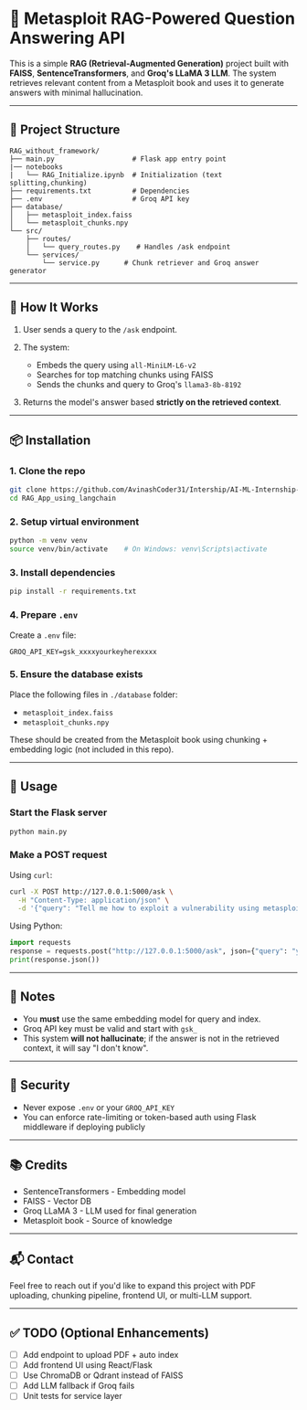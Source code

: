 # 🧠 Metasploit RAG-Powered Question Answering API

This is a simple **RAG (Retrieval-Augmented Generation)** project built with **FAISS**, **SentenceTransformers**, and **Groq's LLaMA 3 LLM**. The system retrieves relevant content from a Metasploit book and uses it to generate answers with minimal hallucination.

---

## 📁 Project Structure

```
RAG_without_framework/
├── main.py                   # Flask app entry point
|── notebooks
|   └── RAG_Initialize.ipynb  # Initialization (text splitting,chunking)         
├── requirements.txt          # Dependencies
├── .env                      # Groq API key 
├── database/
│   ├── metasploit_index.faiss
│   └── metasploit_chunks.npy
└── src/
    ├── routes/
    │   └── query_routes.py    # Handles /ask endpoint
    └── services/
        └── service.py      # Chunk retriever and Groq answer generator
```

---

## 🚀 How It Works

1. User sends a query to the `/ask` endpoint.
2. The system:

   * Embeds the query using `all-MiniLM-L6-v2`
   * Searches for top matching chunks using FAISS
   * Sends the chunks and query to Groq's `llama3-8b-8192`
3. Returns the model's answer based **strictly on the retrieved context**.

---

## 📦 Installation

### 1. Clone the repo

```bash
git clone https://github.com/AvinashCoder31/Intership/AI-ML-Internship-Eminds/RAG_App_without_framework.git
cd RAG_App_using_langchain
```

### 2. Setup virtual environment

```bash
python -m venv venv
source venv/bin/activate    # On Windows: venv\Scripts\activate
```

### 3. Install dependencies

```bash
pip install -r requirements.txt
```

### 4. Prepare `.env`

Create a `.env` file:

```
GROQ_API_KEY=gsk_xxxxyourkeyherexxxx
```

### 5. Ensure the database exists

Place the following files in `./database` folder:

* `metasploit_index.faiss`
* `metasploit_chunks.npy`

These should be created from the Metasploit book using chunking + embedding logic (not included in this repo).

---

## 🧪 Usage

### Start the Flask server

```bash
python main.py
```

### Make a POST request

Using `curl`:

```bash
curl -X POST http://127.0.0.1:5000/ask \
  -H "Content-Type: application/json" \
  -d '{"query": "Tell me how to exploit a vulnerability using metasploit"}'
```

Using Python:

```python
import requests
response = requests.post("http://127.0.0.1:5000/ask", json={"query": "your question here"})
print(response.json())
```

---

## 📌 Notes

* You **must** use the same embedding model for query and index.
* Groq API key must be valid and start with `gsk_`
* This system **will not hallucinate**; if the answer is not in the retrieved context, it will say "I don't know".

---

## 🔐 Security

* Never expose `.env` or your `GROQ_API_KEY`
* You can enforce rate-limiting or token-based auth using Flask middleware if deploying publicly

---

## 📚 Credits

* SentenceTransformers - Embedding model
* FAISS - Vector DB
* Groq LLaMA 3 - LLM used for final generation
* Metasploit book - Source of knowledge

---

## 📬 Contact

Feel free to reach out if you'd like to expand this project with PDF uploading, chunking pipeline, frontend UI, or multi-LLM support.

---

## ✅ TODO (Optional Enhancements)

* [ ] Add endpoint to upload PDF + auto index
* [ ] Add frontend UI using React/Flask
* [ ] Use ChromaDB or Qdrant instead of FAISS
* [ ] Add LLM fallback if Groq fails
* [ ] Unit tests for service layer
